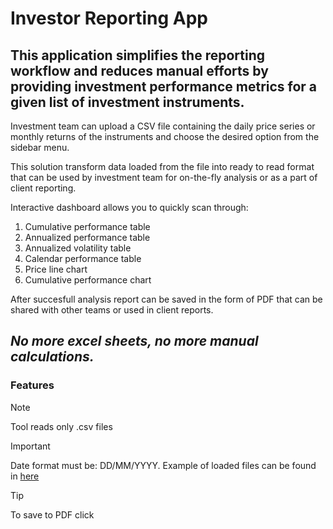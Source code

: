 # Investor Reporting App
 
## This application simplifies the reporting workflow and reduces manual efforts by providing investment performance metrics for a given list of investment instruments.

Investment team can upload a CSV file containing the daily price series or monthly returns of the instruments and choose the desired option from the sidebar menu. 

This solution transform data loaded from the file into ready to read format that can be used by investment team for on-the-fly analysis or as a part of client reporting.
 
Interactive dashboard allows you to quickly scan through:
1. Cumulative performance table
2. Annualized performance table
3. Annualized volatility table
4. Calendar performance table
5. Price line chart
6. Cumulative performance chart

After succesfull analysis report can be saved in the form of PDF that can be shared with other teams or used in client reports.


## *No more excel sheets, no more manual calculations.*


### Features

> [!NOTE]
> Tool reads only .csv files 

> [!IMPORTANT] 
> Date format must be: DD/MM/YYYY. Example of loaded files can be found in [here](https://github.com/miroslaw-steblik/investment-performance-app/tree/main/assets)

> [!TIP]
> To save to PDF click <there>


